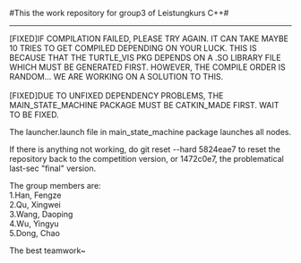 #This the work repository for group3 of Leistungkurs C++#<br>
***
[FIXED]IF COMPILATION FAILED, PLEASE TRY AGAIN. IT CAN TAKE MAYBE 10 TRIES TO GET COMPILED DEPENDING ON YOUR LUCK. THIS IS BECAUSE THAT THE TURTLE_VIS PKG DEPENDS ON A .SO LIBRARY FILE WHICH MUST BE GENERATED FIRST. HOWEVER, THE COMPILE ORDER IS RANDOM... WE ARE WORKING ON A SOLUTION TO THIS. <br>
<br>
[FIXED]DUE TO UNFIXED DEPENDENCY PROBLEMS, THE MAIN_STATE_MACHINE PACKAGE MUST BE CATKIN_MADE FIRST. WAIT TO BE FIXED.<br>

The launcher.launch file in main_state_machine package launches all nodes.

If there is anything not working, do git reset --hard 5824eae7 to reset the repository back to the competition version, or 1472c0e7, the problematical last-sec "final" version.<br>

The group members are:<br>
1.Han, Fengze<br>
2.Qu, Xingwei<br>
3.Wang, Daoping<br>
4.Wu, Yingyu<br>
5.Dong, Chao<br>

The best teamwork~





